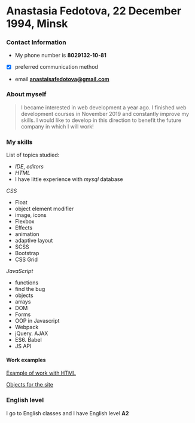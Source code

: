 # Anastasia Fedotova, 22 December 1994, Minsk

### Contact Information  
- My phone number is **8029132-10-81**  

- [x]  preferred communication method

- email **anastaisafedotova@gmail.com**

### About myself  
> I became interested in web development a year ago. I finished web development courses in November 2019 and constantly improve my skills. I would like to develop in this direction to benefit the future company in which I will work!

###  My skills


List of topics studied:
 - *IDE*, *editors*
 - *HTML* 
 - I have little experience with *mysql* database
 
*CSS*

 - Float
 - object element modifier
 - image, icons
 - Flexbox
 - Effects
 - animation
 - adaptive layout
 - SCSS
 - Bootstrap
 - CSS Grid
 
*JavaScript*

 - functions
 - find the bug
 - objects
 - arrays
 - DOM
 - Forms
 - ООP in Javascript
 - Webpack
 - jQuery. AJAX
 - ES6. Babel
 - JS API

#### Work examples

[Example of work with HTML](https://github.com/AnastasiaFedotova/Berlin.de) 
  
[Objects for the site](https://github.com/AnastasiaFedotova/objectsForTheSite) 


### English level

I go to English classes and I have English level **A2**